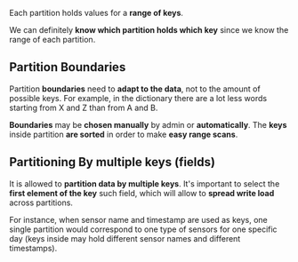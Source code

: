Each partition holds values for a **range of keys**. 

We can definitely **know which partition holds which key** since we know the range of each partition.

## Partition Boundaries

Partition **boundaries** need to **adapt to the data**, not to the amount of possible keys. For example, in the dictionary there are a lot less words starting from X and Z than from A and B. 

**Boundaries** may be **chosen manually** by admin or **automatically**.
The **keys** inside partition **are sorted** in order to make **easy range scans**.

## Partitioning By multiple keys (fields)

It is allowed to **partition data by multiple keys**. It's important to select the **first element of the key** such field, which will allow to **spread write load** across partitions.

For instance, when sensor name and timestamp are used as keys, one single partition would correspond to one type of sensors for one specific day (keys inside may hold different sensor names and different timestamps).
